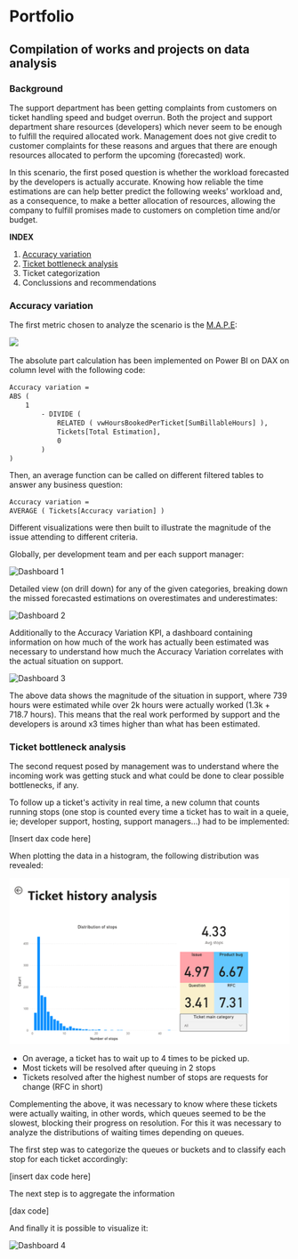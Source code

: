 # Portfolio
## Compilation of works and projects on data analysis

### Background

The support department has been getting complaints from customers on ticket handling speed and budget overrun. Both the project and support department share resources (developers) which never seem to be enough to fulfill the required allocated work. Management does not give credit to customer complaints for these reasons and argues that there are enough resources allocated to perform the upcoming (forecasted) work.

In this scenario, the first posed question is whether the workload forecasted by the developers is actually accurate. Knowing how reliable the time estimations are can help better predict the following weeks’ workload and, as a consequence, to make a better allocation of resources, allowing the company to fulfill promises made to customers on completion time and/or budget.

**INDEX**
1. [Accuracy variation](#accuracy-variation)
2. [Ticket bottleneck analysis](#ticket-bottleneck-analysis)
3. Ticket categorization
4. Conclussions and recommendations


### Accuracy variation

The first metric chosen to analyze the scenario is the [M.A.P.E](https://en.wikipedia.org/wiki/Mean_absolute_percentage_error): 

![](https://latex.codecogs.com/png.image?\dpi{110}&space;\bg_white&space;M.A.P.E&space;=&space;\frac{1}{n}\sum_{t&space;=&space;1}^{n}\left|1-\frac{Ft}{At}&space;\right|)
 
The absolute part calculation has been implemented on Power BI on DAX on column level with the following code:

```DAX
Accuracy variation =
ABS (
    1
        - DIVIDE (
            RELATED ( vwHoursBookedPerTicket[SumBillableHours] ),
            Tickets[Total Estimation],
            0
        )
)
```

Then, an average function can be called on different filtered tables to answer any business question:

```DAX
Accuracy variation =
AVERAGE ( Tickets[Accuracy variation] )
```

Different visualizations were then built to illustrate the magnitude of the issue attending to different criteria.

Globally, per development team and per each support manager:

![Dashboard 1](https://github.com/Leonardojul/portfolio/blob/main/Accuracy-variation-1.png)

Detailed view (on drill down) for any of the given categories, breaking down the missed forecasted estimations on overestimates and underestimates:

![Dashboard 2](https://github.com/Leonardojul/portfolio/blob/main/Accuracy-variation-2.png)

Additionally to the Accuracy Variation KPI, a dashboard containing information on how much of the work has actually been estimated was necessary to understand how much the Accuracy Variation correlates with the actual situation on support.

![Dashboard 3](https://github.com/Leonardojul/portfolio/blob/main/Work-completion.png)

The above data shows the magnitude of the situation in support, where 739 hours were estimated while over 2k hours were actually worked (1.3k + 718.7 hours). This means that the real work performed by support and the developers is around x3 times higher than what has been estimated.


### Ticket bottleneck analysis

The second request posed by management was to understand where the incoming work was getting stuck and what could be done to clear possible bottlenecks, if any.

To follow up a ticket's activity in real time, a new column that counts running stops (one stop is counted every time a ticket has to wait in a queie, ie; developer support, hosting, support managers...) had to be implemented:

[Insert dax code here]

When plotting the data in a histogram, the following distribution was revealed:

![Dashboard 4](https://github.com/Leonardojul/portfolio/blob/main/Ticket-history-analysis-1.png)

- On average, a ticket has to wait up to 4 times to be picked up. 
- Most tickets will be resolved after queuing in 2 stops
- Tickets resolved after the highest number of stops are requests for change (RFC in short)

Complementing the above, it was necessary to know where these tickets were actually waiting, in other words, which queues seemed to be the slowest, blocking their progress on resolution. For this it was necessary to analyze the distributions of waiting times depending on queues.

The first step was to categorize the queues or buckets and to classify each stop for each ticket accordingly:

[insert dax code here]

The next step is to aggregate the information

[dax code]

And finally it is possible to visualize it:

![Dashboard 4](https://github.com/Leonardojul/portfolio/blob/main/Ticket-history-analysis-2.png)

